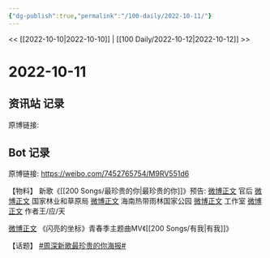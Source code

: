 ```yaml
---
{"dg-publish":true,"permalink":"/100-daily/2022-10-11/"}
---
```


<< [[2022-10-10\|2022-10-10]] | [[100 Daily/2022-10-12\|2022-10-12]] >>
# 2022-10-11

## 资讯站 记录

原博链接:

## Bot 记录

原博链接: https://weibo.com/7452765754/M9RV551d6

【物料】
新歌《[[200 Songs/最珍贵的你\|最珍贵的你]]》预告:
[微博正文](https://m.weibo.cn/5248300719/4823448997857802) 官后
[微博正文](https://m.weibo.cn/2749447053/4823445160072227) 国家林业和草原局
[微博正文](https://m.weibo.cn/3494657737/4823463337920616) 海南热带雨林国家公园
[微博正文](https://m.weibo.cn/7478855230/4823455243175577) 工作室
[微博正文](https://m.weibo.cn/5025365433/4823490911801530) 作者王/应/天

[微博正文](https://m.weibo.cn/7582049516/4823466292021305) 《闪亮的坐标》青春季主题曲MV《[[200 Songs/有我\|有我]]》

【话题】
[#周深新歌最珍贵的你海报#](https://s.weibo.com/weibo?q=%23%E5%91%A8%E6%B7%B1%E6%96%B0%E6%AD%8C%E6%9C%80%E7%8F%8D%E8%B4%B5%E7%9A%84%E4%BD%A0%E6%B5%B7%E6%8A%A5%23)
